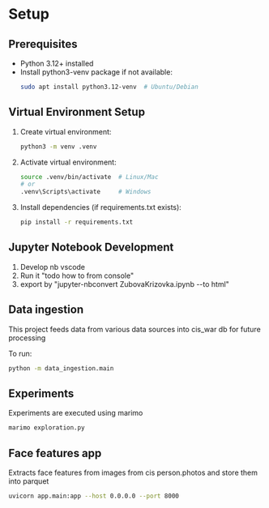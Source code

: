 # Setup

## Prerequisites
- Python 3.12+ installed
- Install python3-venv package if not available:
  ```bash
  sudo apt install python3.12-venv  # Ubuntu/Debian
  ```

## Virtual Environment Setup
1. Create virtual environment:
   ```bash
   python3 -m venv .venv
   ```

2. Activate virtual environment:
   ```bash
   source .venv/bin/activate  # Linux/Mac
   # or
   .venv\Scripts\activate     # Windows
   ```

3. Install dependencies (if requirements.txt exists):
   ```bash
   pip install -r requirements.txt
   ```

## Jupyter Notebook Development
1. Develop nb vscode
2. Run it "todo how to from console"
3. export by "jupyter-nbconvert ZubovaKrizovka.ipynb --to html"

## Data ingestion
This project feeds data from various data sources into cis_war db for future processing

To run:
```bash
python -m data_ingestion.main
```

## Experiments

Experiments are executed using marimo
```bash
marimo exploration.py
```

## Face features app

Extracts face features from images from cis person.photos and store them into parquet

```bash
uvicorn app.main:app --host 0.0.0.0 --port 8000
```